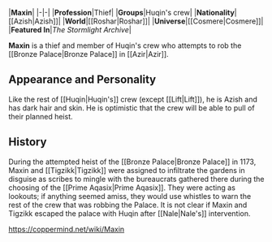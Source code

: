 |**Maxin**|
|-|-|
|**Profession**|Thief|
|**Groups**|Huqin's crew|
|**Nationality**|[[Azish\|Azish]]|
|**World**|[[Roshar\|Roshar]]|
|**Universe**|[[Cosmere\|Cosmere]]|
|**Featured In**|*The Stormlight Archive*|

**Maxin** is a thief and member of Huqin's crew who attempts to rob the [[Bronze Palace\|Bronze Palace]] in [[Azir\|Azir]].

## Appearance and Personality
Like the rest of [[Huqin\|Huqin's]] crew (except [[Lift\|Lift]]), he is Azish and has dark hair and skin. He is optimistic that the crew will be able to pull of their planned heist.

## History
During the attempted heist of the [[Bronze Palace\|Bronze Palace]] in 1173, Maxin and [[Tigzikk\|Tigzikk]] were assigned to infiltrate the gardens in disguise as scribes to mingle with the bureaucrats gathered there during the choosing of the [[Prime Aqasix\|Prime Aqasix]]. They were acting as lookouts; if anything seemed amiss, they would use whistles to warn the rest of the crew that was robbing the Palace. It is not clear if Maxin and Tigzikk escaped the palace with Huqin after [[Nale\|Nale's]] intervention.



https://coppermind.net/wiki/Maxin